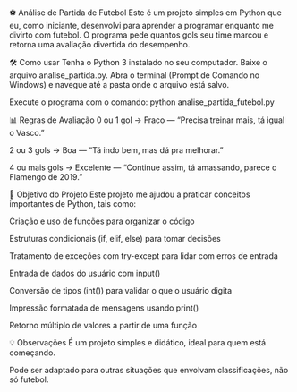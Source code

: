 ⚽ Análise de Partida de Futebol
Este é um projeto simples em Python que eu, como iniciante, desenvolvi para aprender a programar enquanto me divirto com futebol. O programa pede quantos gols seu time marcou e retorna uma avaliação divertida do desempenho.

🛠 Como usar
Tenha o Python 3 instalado no seu computador.
Baixe o arquivo analise_partida.py.
Abra o terminal (Prompt de Comando no Windows) e navegue até a pasta onde o arquivo está salvo.

Execute o programa com o comando:
python analise_partida_futebol.py

📊 Regras de Avaliação
0 ou 1 gol → Fraco — “Precisa treinar mais, tá igual o Vasco.”

2 ou 3 gols → Boa — “Tá indo bem, mas dá pra melhorar.”

4 ou mais gols → Excelente — “Continue assim, tá amassando, parece o Flamengo de 2019.”

🎯 Objetivo do Projeto
Este projeto me ajudou a praticar conceitos importantes de Python, tais como:

Criação e uso de funções para organizar o código

Estruturas condicionais (if, elif, else) para tomar decisões

Tratamento de exceções com try-except para lidar com erros de entrada

Entrada de dados do usuário com input()

Conversão de tipos (int()) para validar o que o usuário digita

Impressão formatada de mensagens usando print()

Retorno múltiplo de valores a partir de uma função

💡 Observações
É um projeto simples e didático, ideal para quem está começando.

Pode ser adaptado para outras situações que envolvam classificações, não só futebol.
